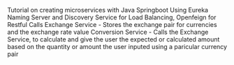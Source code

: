 Tutorial on creating microservices with Java Springboot
Using Eureka Naming Server and Discovery Service for Load Balancing, Openfeign for Restful Calls
Exchange Service - Stores the exchange pair for currencies and the exchange rate value
Conversion Service - Calls the Exchange Service, to calculate and give the user the expected or calculated amount based on the quantity or amount the user inputed using a paricular currency pair
